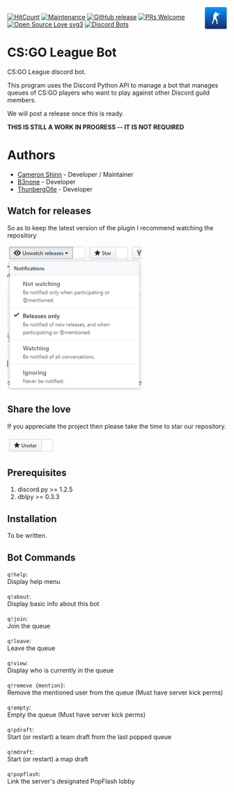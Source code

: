 <img src="assets/logo/rounded_logo.png" alt="10-Man Queues" align="right" width="50" height="50"/>

[![HitCount](http://hits.dwyl.io/csgo-league/csgo-league-bot.svg)](https://github.com/csgo-league/csgo-league-bot)
[![Maintenance](https://img.shields.io/badge/Maintained%3F-yes-green.svg)](https://github.com/csgo-league/csgo-league-bot/graphs/commit-activity)
[![GitHub release](https://img.shields.io/github/release/csgo-league/csgo-league-bot.svg)](https://github.com/csgo-league/csgo-league-bot/releases/)
[![PRs Welcome](https://img.shields.io/badge/PRs-welcome-brightgreen.svg?style=flat-square)](http://makeapullrequest.com)
[![Open Source Love svg3](https://badges.frapsoft.com/os/v3/open-source.svg?v=103)](https://github.com/csgo-league)
[![Discord Bots](https://top.gg/api/widget/status/539669626863353868.svg)](https://top.gg/bot/539669626863353868)

# CS:GO League Bot
CS:GO League discord bot.

This program uses the Discord Python API to manage a bot that manages queues of CS:GO players who want to play against other Discord guild members.

We will post a release once this is ready.

**THIS IS STILL A WORK IN PROGRESS -- IT IS NOT REQUIRED**

# Authors
- [Cameron Shinn](https://github.com/cameronshinn) - Developer / Maintainer
- [B3none](https://b3none.co.uk/) - Developer
- [ThunbergOlle](https://github.com/ThunbergOlle) - Developer

## Watch for releases
So as to keep the latest version of the plugin I recommend watching the repository

![Watch releases](https://github.com/b3none/gdprconsent/raw/development/.github/README_ASSETS/watch_releases.png)

## Share the love
If you appreciate the project then please take the time to star our repository.

![Star us](https://github.com/b3none/gdprconsent/raw/development/.github/README_ASSETS/star_us.png)


## Prerequisites
1. discord.py >= 1.2.5
2. dblpy >= 0.3.3


## Installation
To be written.

## Bot Commands
`q!help`:<br>Display help menu<br><br>
`q!about`:<br>Display basic info about this bot<br><br>
`q!join`:<br>Join the queue<br><br>
`q!leave`:<br>Leave the queue<br><br>
`q!view`:<br>Display who is currently in the queue<br><br>
`q!remove {mention}`:<br>Remove the mentioned user from the queue (Must have server kick perms)<br><br>
`q!empty`:<br>Empty the queue (Must have server kick perms)<br><br>
`q!pdraft`:<br>Start (or restart) a team draft from the last popped queue<br><br>
`q!mdraft`:<br>Start (or restart) a map draft<br><br>
`q!popflash`:<br>Link the server's designated PopFlash lobby<br><br>
